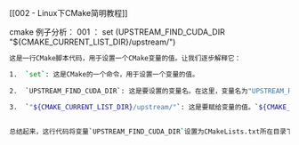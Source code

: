 [[002 - Linux下CMake简明教程]]

cmake 例子分析：
001 ： set (UPSTREAM_FIND_CUDA_DIR "${CMAKE_CURRENT_LIST_DIR}/upstream/")
```bash
这是一行CMake脚本代码，用于设置一个CMake变量的值。让我们逐步解释它：

1.  `set`: 这是CMake的一个命令，用于设置一个变量的值。
    
2.  `UPSTREAM_FIND_CUDA_DIR`: 这是要设置的变量名。在这里，变量名为"UPSTREAM_FIND_CUDA_DIR"。
    
3.  `"${CMAKE_CURRENT_LIST_DIR}/upstream/"`: 这是要赋给变量的值。`${CMAKE_CURRENT_LIST_DIR}`是一个CMake内置变量，表示当前处理的CMakeLists.txt所在的目录。在这里，它将指向CMakeLists.txt所在的目录。然后，通过附加"/upstream/"字符串，将变量设置为当前目录下的"upstream/"子目录的路径。
    

总结起来，这行代码将变量`UPSTREAM_FIND_CUDA_DIR`设置为CMakeLists.txt所在目录下的"upstream/"子目录的路径。在后续的CMake脚本中，可以使用`${UPSTREAM_FIND_CUDA_DIR}`来引用这个路径。
```

